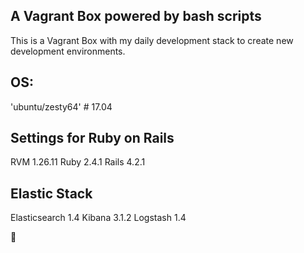 ## A Vagrant Box powered by bash scripts

This is a Vagrant Box with my daily development stack to create new development environments.

## OS: 
  'ubuntu/zesty64' # 17.04

## Settings for Ruby on Rails
  RVM   1.26.11
  Ruby  2.4.1
  Rails 4.2.1

## Elastic Stack
  Elasticsearch 1.4
  Kibana        3.1.2
  Logstash      1.4

:runner:
